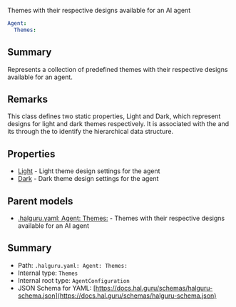 <!--
title: Themes
description: Themes with their respective designs available for an AI agent
version: 1.40.6-beta.12
generated: true
date: 2025-04-28
node: This file is generated by the command-line program: `halguru manual -c -m`
-->


Themes with their respective designs available for an AI agent

```yaml
Agent:
  Themes:
```

## Summary

Represents a collection of predefined themes with their respective designs available for an agent.

## Remarks

This class defines two static properties, Light and Dark, which represent designs for light and dark themes respectively. It is associated with the and its through the to identify the hierarchical data structure.

## Properties

* [Light]((halguru)-agent-themes-light.md) - Light theme design settings for the agent
* [Dark]((halguru)-agent-themes-dark.md) - Dark theme design settings for the agent

## Parent models

* [.halguru.yaml: Agent: Themes:]((halguru)-agent-themes.md) - Themes with their respective designs available for an AI agent

## Summary

* Path: `.halguru.yaml: Agent: Themes:`
* Internal type: `Themes`
* Internal root type: `AgentConfiguration`
* JSON Schema for YAML: [https://docs.hal.guru/schemas/halguru-schema.json](https://docs.hal.guru/schemas/halguru-schema.json)
